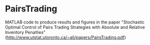 # PairsTrading
MATLAB code to produce results and figures in the paper "Stochastic Optimal Control of Pairs Trading Strategies with Absolute and Relative Inventory Penalties" (http://www.utstat.utoronto.ca/~ali/papers/PairsTrading.pdf)

